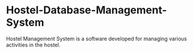 # Hostel-Database-Management-System
Hostel Management System is a software developed for managing various activities in the hostel.

